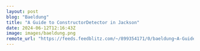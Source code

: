 ```yaml
---
layout: post
blog: "Baeldung"
title: "A Guide to ConstructorDetector in Jackson"
date: 2024-06-12T12:16:43Z
image: images/baeldung.png
remote_url: "https://feeds.feedblitz.com/~/899354171/0/baeldung~A-Guide-to-ConstructorDetector-in-Jackson"
---
```

